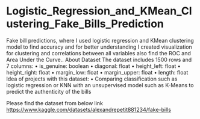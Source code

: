 # Logistic_Regression_and_KMean_Clustering_Fake_Bills_Prediction
Fake bill predictions, where I used logistic regression and KMean clustering model to find accuracy and for better understanding I created visualization for clustering and correlations between all variables also find the ROC and Area Under the Curve..
About Dataset
The dataset includes 1500 rows and 7 columns:
•	is_genuine: boolean
•	diagonal: float
•	height_left: float
•	height_right: float
•	margin_low: float
•	margin_upper: float
•	length: float
Idea of projects with this dataset:
•	Comparing classification such as logistic regression or KNN with an unsupervised model such as K-Means to predict the authenticity of the bills

Please find the dataset from below link
https://www.kaggle.com/datasets/alexandrepetit881234/fake-bills
